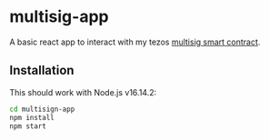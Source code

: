 # multisig-app

A basic react app to interact with my tezos [multisig smart contract](https://github.com/jagracar/tezos-smart-contracts/blob/main/python/contracts/multisignWalletContract.py).

## Installation

This should work with Node.js v16.14.2:

```bash
cd multisign-app
npm install
npm start
```
